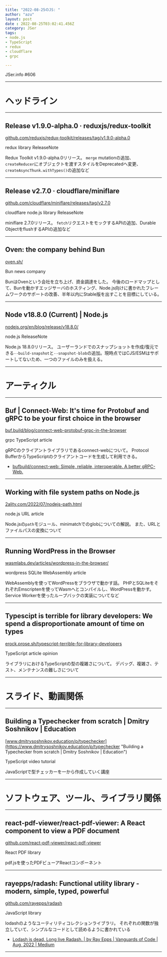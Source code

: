 ```yaml
---
title: "2022-08-25のJS: "
author: "azu"
layout: post
date : 2022-08-25T03:02:41.456Z
category: JSer
tags:
- node.js
- TypeScript
- redux
- cloudflare
- grpc

---
```


JSer.info #606

----

<h1 class="site-genre">ヘッドライン</h1>

----

## Release v1.9.0-alpha.0 · reduxjs/redux-toolkit
[github.com/reduxjs/redux-toolkit/releases/tag/v1.9.0-alpha.0](https://github.com/reduxjs/redux-toolkit/releases/tag/v1.9.0-alpha.0 "Release v1.9.0-alpha.0 · reduxjs/redux-toolkit")
<p class="jser-tags jser-tag-icon"><span class="jser-tag">redux</span> <span class="jser-tag">library</span> <span class="jser-tag">ReleaseNote</span></p>

Redux Toolkit v1.9.0-alpha.0リリース。
`merge` mutationの追加、`createReducer`にオブジェクトを渡すスタイルをDeprecatedへ変更、`createAsyncThunk.withTypes()`の追加など


----

## Release v2.7.0 · cloudflare/miniflare
[github.com/cloudflare/miniflare/releases/tag/v2.7.0](https://github.com/cloudflare/miniflare/releases/tag/v2.7.0 "Release v2.7.0 · cloudflare/miniflare")
<p class="jser-tags jser-tag-icon"><span class="jser-tag">cloudflare</span> <span class="jser-tag">node.js</span> <span class="jser-tag">library</span> <span class="jser-tag">ReleaseNote</span></p>

miniflare 2.7.0リリース。
`fetch`リクエストをモックするAPIの追加、Durable ObjectをflushするAPIの追加など


----

## Oven: the company behind Bun
[oven.sh/](https://oven.sh/ "Oven: the company behind Bun")
<p class="jser-tags jser-tag-icon"><span class="jser-tag">Bun</span> <span class="jser-tag">news</span> <span class="jser-tag">company</span></p>

BunはOvenという会社を立ち上げ、資金調達をした。
今後のロードマップとして、Bunを動かすエッジサーバのホスティング、Node.js向けに書かれたフレームワークのサポートの改善、半年以内にStable版を出すことを目標にしている。


----

## Node v18.8.0 (Current) | Node.js
[nodejs.org/en/blog/release/v18.8.0/](https://nodejs.org/en/blog/release/v18.8.0/ "Node v18.8.0 (Current) | Node.js")
<p class="jser-tags jser-tag-icon"><span class="jser-tag">node.js</span> <span class="jser-tag">ReleaseNote</span></p>

Node.js 18.8.0リリース。
ユーザーランドでのスナップショットを作成/復元できる`--build-snapshot`と`--snapshot-blob`の追加。現時点ではCJS/ESMはサポートしてないため、一つのファイルのみを扱える。


----
<h1 class="site-genre">アーティクル</h1>

----

## Buf | Connect-Web: It&#039;s time for Protobuf and gRPC to be your first choice in the browser
[buf.build/blog/connect-web-protobuf-grpc-in-the-browser](https://buf.build/blog/connect-web-protobuf-grpc-in-the-browser "Buf | Connect-Web: It&#039;s time for Protobuf and gRPC to be your first choice in the browser")
<p class="jser-tags jser-tag-icon"><span class="jser-tag">grpc</span> <span class="jser-tag">TypeScript</span> <span class="jser-tag">article</span></p>

gRPCのクライアントライブラリであるconnect-webについて。
Protocol BufferからTypeScriptのクライアントコードを生成して利用できる。

- [bufbuild/connect-web: Simple, reliable, interoperable. A better gRPC-Web.](https://github.com/bufbuild/connect-web "bufbuild/connect-web: Simple, reliable, interoperable. A better gRPC-Web.")

----

## Working with file system paths on Node.js
[2ality.com/2022/07/nodejs-path.html](https://2ality.com/2022/07/nodejs-path.html "Working with file system paths on Node.js")
<p class="jser-tags jser-tag-icon"><span class="jser-tag">node.js</span> <span class="jser-tag">URL</span> <span class="jser-tag">article</span></p>

Node.jsの`path`モジュール、minimatchでのglobについての解説。
また、URLとファイルパスの変換について


----

## Running WordPress in the Browser
[wasmlabs.dev/articles/wordpress-in-the-browser/](https://wasmlabs.dev/articles/wordpress-in-the-browser/ "Running WordPress in the Browser")
<p class="jser-tags jser-tag-icon"><span class="jser-tag">wordpress</span> <span class="jser-tag">SQLite</span> <span class="jser-tag">WebAssembly</span> <span class="jser-tag">article</span></p>

WebAssemblyを使ってWordPressをブラウザで動かす話。
PHPとSQLiteをそれぞれEmscriptenを使ってWasmへとコンパイルし、WordPressを動かす。
Service Workerを使ったループバックの実装についてなど


----

## Typescipt is terrible for library developers: We spend a disproportionate amount of time on types
[erock.prose.sh/typescript-terrible-for-library-developers](https://erock.prose.sh/typescript-terrible-for-library-developers "Typescipt is terrible for library developers: We spend a disproportionate amount of time on types")
<p class="jser-tags jser-tag-icon"><span class="jser-tag">TypeScript</span> <span class="jser-tag">article</span> <span class="jser-tag">opinion</span></p>

ライブラリにおけるTypeScriptの型の複雑さについて。
デバッグ、複雑さ、テスト、メンテナンスの難しさについて


----
<h1 class="site-genre">スライド、動画関係</h1>

----

## Building a Typechecker from scratch | Dmitry Soshnikov | Education
[www.dmitrysoshnikov.education/p/typechecker](https://www.dmitrysoshnikov.education/p/typechecker "Building a Typechecker from scratch | Dmitry Soshnikov | Education")
<p class="jser-tags jser-tag-icon"><span class="jser-tag">TypeScript</span> <span class="jser-tag">video</span> <span class="jser-tag">tutorial</span></p>

JavaScriptで型チェッカーを一から作成していく講座


----
<h1 class="site-genre">ソフトウェア、ツール、ライブラリ関係</h1>

----

## react-pdf-viewer/react-pdf-viewer: A React component to view a PDF document
[github.com/react-pdf-viewer/react-pdf-viewer](https://github.com/react-pdf-viewer/react-pdf-viewer "react-pdf-viewer/react-pdf-viewer: A React component to view a PDF document")
<p class="jser-tags jser-tag-icon"><span class="jser-tag">React</span> <span class="jser-tag">PDF</span> <span class="jser-tag">library</span></p>

pdf.jsを使ったPDFビューアReactコンポーネント


----

## rayepps/radash: Functional utility library - modern, simple, typed, powerful
[github.com/rayepps/radash](https://github.com/rayepps/radash "rayepps/radash: Functional utility library - modern, simple, typed, powerful")
<p class="jser-tags jser-tag-icon"><span class="jser-tag">JavaScript</span> <span class="jser-tag">library</span></p>

lodashのようなユーティリティコレクションライブラリ。
それぞれの関数が独立していて、シンプルなコードとして読めるように書かれている

- [Lodash is dead. Long live Radash. | by Ray Epps | Vanguards of Code | Aug, 2022 | Medium](https://medium.com/vanguards-of-code/lodash-is-dead-long-live-radash-d9d52abf428b "Lodash is dead. Long live Radash. | by Ray Epps | Vanguards of Code | Aug, 2022 | Medium")

----
